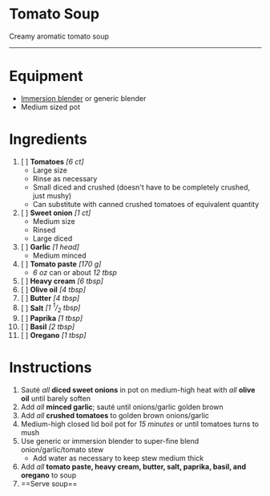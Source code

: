 # Tomato Soup

Creamy aromatic tomato soup

---

# Equipment

- [Immersion blender](https://en.m.wikipedia.org/wiki/Immersion_blender) or generic blender
- Medium sized pot

# Ingredients

1) [ ] **Tomatoes** *\[6 ct\]*
   - Large size
   - Rinse as necessary
   - Small diced and crushed (doesn't have to be completely crushed, just mushy)
   - Can substitute with canned crushed tomatoes of equivalent quantity
2) [ ] **Sweet onion** *\[1 ct\]*
   - Medium size
   - Rinsed
   - Large diced
3) [ ] **Garlic** *\[1 head\]*
   - Medium minced
4) [ ] **Tomato paste** *\[170 g\]*
   - *6 oz* can or about *12 tbsp*
5) [ ] **Heavy cream** *\[6 tbsp\]*
6) [ ] **Olive oil** *\[4 tbsp\]*
7) [ ] **Butter** *\[4 tbsp\]*
8) [ ] **Salt** *\[1 <sup>1</sup>/<sub>2</sub> tbsp\]*
9) [ ] **Paprika** *\[1 tbsp\]*
10) [ ] **Basil** *\[2 tbsp\]*
11) [ ] **Oregano** *\[1 tbsp\]*

# Instructions

1) Sauté *all* **diced sweet onions** in pot on medium-high heat with *all* **olive oil** until barely soften
2) Add *all* **minced garlic**; sauté until onions/garlic golden brown
3) Add *all* **crushed tomatoes** to golden brown onions/garlic
4) Medium-high closed lid boil pot for *15 minutes* or until tomatoes turns to mush
5) Use generic or immersion blender to super-fine blend onion/garlic/tomato stew
   - Add water as necessary to keep stew medium thick
6) Add *all* **tomato paste, heavy cream, butter, salt, paprika, basil, and oregano** to soup
7) ==Serve soup==